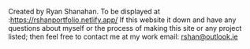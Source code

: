 Created by Ryan Shanahan.
To be displayed at :https://rshanportfolio.netlify.app/
If this website it down and have any questions about myself or the process of making this site or any project listed;
then feel free to contact me at my work email: rshan@outlook.ie
